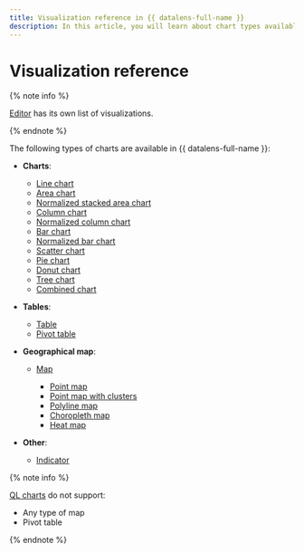 ```yaml
---
title: Visualization reference in {{ datalens-full-name }}
description: In this article, you will learn about chart types available in {{ datalens-short-name }}.
---
```


# Visualization reference




{% note info %}

[Editor](../charts/editor/index.md) has its own list of visualizations.

{% endnote %}


The following types of charts are available in {{ datalens-full-name }}:

* **Charts**:

  * [Line chart](line-chart.md)
  * [Area chart](area-chart.md)
  * [Normalized stacked area chart](normalized-area-chart.md)
  * [Column chart](column-chart.md)
  * [Normalized column chart](normalized-column-chart.md)
  * [Bar chart](bar-chart.md)
  * [Normalized bar chart](normalized-bar-chart.md)
  * [Scatter chart](scatter-chart.md)
  * [Pie chart](pie-chart.md)
  * [Donut chart](ring-chart.md)
  * [Tree chart](tree-chart.md)
  * [Combined chart](combined-chart.md)

* **Tables**:

  * [Table](table-chart.md)
  * [Pivot table](pivot-table-chart.md)

* **Geographical map**:

  * [Map](map-chart.md)

    * [Point map](point-map-chart.md)
    * [Point map with clusters](cluster-point-map-chart.md)
    * [Polyline map](polyline-map-chart.md)
    * [Choropleth map](choropleth-map-chart.md)
    * [Heat map](heat-map-chart.md)

* **Other**:

  * [Indicator](indicator-chart.md)

{% note info %}

[QL charts](../concepts/chart/index.md#sql-charts) do not support:

* Any type of map
* Pivot table

{% endnote %}
